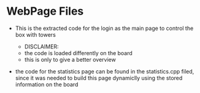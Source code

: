 # WebPage Files
- This is the extracted code for the login as the main page to control the box with towers
    - DISCLAIMER:
    - the code is loaded differently on the board
    - this is only to give a better overview

- the code for the statistics page can be found in the statistics.cpp filed, since it was needed to build this page dynamiclly using the stored information on the board